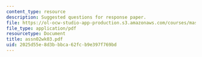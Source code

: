 ```yaml
---
content_type: resource
description: Suggested questions for response paper.
file: https://ol-ocw-studio-app-production.s3.amazonaws.com/courses/mas-961-seminar-on-deep-engagement-fall-2004/2025d55e8d3bbbca62fcb9e397f769bd_assn02wk03.pdf
file_type: application/pdf
resourcetype: Document
title: assn02wk03.pdf
uid: 2025d55e-8d3b-bbca-62fc-b9e397f769bd
---
```

